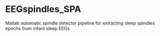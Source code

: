 # EEGspindles_SPA
Matlab automatic spindle detector pipeline for extracting sleep spindles epochs from infant sleep EEGs
